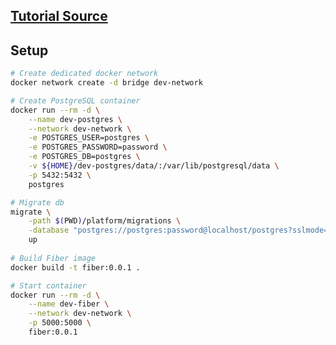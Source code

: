 
## [Tutorial Source](https://dev.to/koddr/welcome-to-fiber-an-express-js-styled-fastest-web-framework-written-with-on-golang-497)


## Setup
```sh
# Create dedicated docker network
docker network create -d bridge dev-network

# Create PostgreSQL container
docker run --rm -d \
    --name dev-postgres \
    --network dev-network \
    -e POSTGRES_USER=postgres \
    -e POSTGRES_PASSWORD=password \
    -e POSTGRES_DB=postgres \
    -v ${HOME}/dev-postgres/data/:/var/lib/postgresql/data \
    -p 5432:5432 \
    postgres

# Migrate db 
migrate \
    -path $(PWD)/platform/migrations \
    -database "postgres://postgres:password@localhost/postgres?sslmode=disable" \
    up
    
# Build Fiber image
docker build -t fiber:0.0.1 .

# Start container
docker run --rm -d \
    --name dev-fiber \
    --network dev-network \
    -p 5000:5000 \
    fiber:0.0.1
```